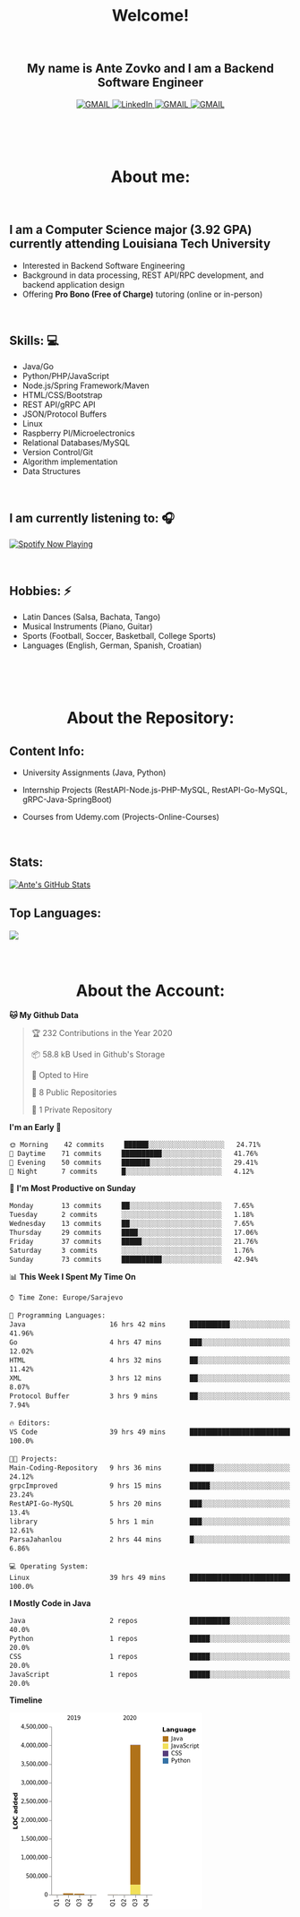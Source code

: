 
<h1 align="center"> Welcome!</h1>
<br>

<h2 align="center">My name is Ante Zovko and I am a Backend Software Engineer</h2> 

<p align= "center">
  <a href="https://mail.google.com/mail/u/0/?view=cm&fs=1&to=antezovko.az@gmail.com&tf=1">
      <img alt="GMAIL" src="https://img.shields.io/badge/Email-Contact-darkred?style=for-the-badge&logo=gmail&labelColor=grey&logoColor=white" />
    </a>
 <a href="https://www.linkedin.com/in/antezovko/">
      <img alt="LinkedIn" src="https://img.shields.io/badge/LinkedIn-Connect-Blue?style=for-the-badge&logo=LinkedIn" />
    </a>
   <a href="https://www.instagram.com/zovkoante23/">
      <img alt="GMAIL" src="https://img.shields.io/badge/Instagram-Follow-E1306C?style=for-the-badge&logo=Instagram&logoColor=white" />
    </a>
   <a href="https://www.facebook.com/ZovkoAntee/">
      <img alt="GMAIL" src="https://img.shields.io/badge/Facebook-Add%20Friend-darkblue?style=for-the-badge&logo=Facebook&logoColor=white" />
    </a>

  </p>

<br>
<br>
<br>

<h1 align="center">About me:</h1>

<br>

## I am a Computer Science major (3.92 GPA) currently attending Louisiana Tech University
- Interested in Backend Software Engineering</h4>
- Background in data processing, REST API/RPC development, and backend application design
- Offering <b>Pro Bono (Free of Charge)</b> tutoring (online or in-person) 

<br>

## Skills: 💻
- Java/Go 
- Python/PHP/JavaScript
- Node.js/Spring Framework/Maven 
- HTML/CSS/Bootstrap
- REST API/gRPC API 
- JSON/Protocol Buffers
- Linux 
- Raspberry PI/Microelectronics
- Relational Databases/MySQL 
- Version Control/Git
- Algorithm implementation
- Data Structures


<br>

## I am currently listening to: 🎧
[<img src="https://novatorem-teal.vercel.app/api/spotify-playing" alt="Spotify Now Playing" width="500"/>](https://open.spotify.com/playlist/3Mo6ZdjhTCgj5o8CHs9q2I?si=xs8bzdcrSY2ld5fqCLj04Q)

<br>


## Hobbies: ⚡ 
- Latin Dances (Salsa, Bachata, Tango)
- Musical Instruments (Piano, Guitar)
- Sports (Football, Soccer, Basketball, College Sports)
- Languages (English, German, Spanish, Croatian)

<br>
<br>
<br>

<h1 align="center">About the Repository:</h1>

## Content Info: 
- University Assignments (Java, Python)

- Internship Projects (RestAPI-Node.js-PHP-MySQL, RestAPI-Go-MySQL, gRPC-Java-SpringBoot)
  
- Courses from Udemy.com (Projects-Online-Courses)


<br>

## Stats: 
<a href="https://github.com/AnteZovko23">
  <img align="center" src="https://github-readme-stats.antezovko23.vercel.app/api?username=AnteZovko23&show_icons=true&line_height=27&count_private=true&title_color=ffffff&text_color=c9cacc&icon_color=2bbc8a&bg_color=1d1f21" alt="Ante's GitHub Stats" />
</a>


<br>

## Top Languages:
<img align="center" src="https://github-readme-stats.antezovko23.vercel.app/api/top-langs/?username=AnteZovko23&title_color=ffffff&text_color=c9cacc&icon_color=2bbc8a&bg_color=1d1f21" />






<br>
<br>
<br>

<h1 align="center">About the Account:</h1>

<!--START_SECTION:waka-->
**🐱 My Github Data** 

> 🏆 232 Contributions in the Year 2020
 > 
> 📦 58.8 kB Used in Github's Storage 
 > 
> 💼 Opted to Hire
 > 
> 📜 8 Public Repositories
 > 
> 🔑 1 Private Repository 
 > 
**I'm an Early 🐤** 

```text
🌞 Morning    42 commits     ██████░░░░░░░░░░░░░░░░░░░   24.71% 
🌆 Daytime    71 commits     ██████████░░░░░░░░░░░░░░░   41.76% 
🌃 Evening    50 commits     ███████░░░░░░░░░░░░░░░░░░   29.41% 
🌙 Night      7 commits      █░░░░░░░░░░░░░░░░░░░░░░░░   4.12%

```
📅 **I'm Most Productive on Sunday** 

```text
Monday       13 commits     ██░░░░░░░░░░░░░░░░░░░░░░░   7.65% 
Tuesday      2 commits      ░░░░░░░░░░░░░░░░░░░░░░░░░   1.18% 
Wednesday    13 commits     ██░░░░░░░░░░░░░░░░░░░░░░░   7.65% 
Thursday     29 commits     ████░░░░░░░░░░░░░░░░░░░░░   17.06% 
Friday       37 commits     █████░░░░░░░░░░░░░░░░░░░░   21.76% 
Saturday     3 commits      ░░░░░░░░░░░░░░░░░░░░░░░░░   1.76% 
Sunday       73 commits     ██████████░░░░░░░░░░░░░░░   42.94%

```


📊 **This Week I Spent My Time On** 

```text
⌚︎ Time Zone: Europe/Sarajevo

💬 Programming Languages: 
Java                     16 hrs 42 mins      ██████████░░░░░░░░░░░░░░░   41.96% 
Go                       4 hrs 47 mins       ███░░░░░░░░░░░░░░░░░░░░░░   12.02% 
HTML                     4 hrs 32 mins       ██░░░░░░░░░░░░░░░░░░░░░░░   11.42% 
XML                      3 hrs 12 mins       ██░░░░░░░░░░░░░░░░░░░░░░░   8.07% 
Protocol Buffer          3 hrs 9 mins        ██░░░░░░░░░░░░░░░░░░░░░░░   7.94%

🔥 Editors: 
VS Code                  39 hrs 49 mins      █████████████████████████   100.0%

🐱‍💻 Projects: 
Main-Coding-Repository   9 hrs 36 mins       ██████░░░░░░░░░░░░░░░░░░░   24.12% 
grpcImproved             9 hrs 15 mins       █████░░░░░░░░░░░░░░░░░░░░   23.24% 
RestAPI-Go-MySQL         5 hrs 20 mins       ███░░░░░░░░░░░░░░░░░░░░░░   13.4% 
library                  5 hrs 1 min         ███░░░░░░░░░░░░░░░░░░░░░░   12.61% 
ParsaJahanlou            2 hrs 44 mins       █░░░░░░░░░░░░░░░░░░░░░░░░   6.86%

💻 Operating System: 
Linux                    39 hrs 49 mins      █████████████████████████   100.0%

```

**I Mostly Code in Java** 

```text
Java                     2 repos             ██████████░░░░░░░░░░░░░░░   40.0% 
Python                   1 repos             █████░░░░░░░░░░░░░░░░░░░░   20.0% 
CSS                      1 repos             █████░░░░░░░░░░░░░░░░░░░░   20.0% 
JavaScript               1 repos             █████░░░░░░░░░░░░░░░░░░░░   20.0%

```


**Timeline**

![Chart not found](https://github.com/AnteZovko23/AnteZovko23/blob/master/charts/bar_graph.png) 


<!--END_SECTION:waka-->



